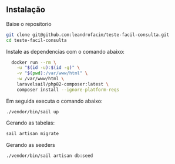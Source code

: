 
## Instalação

Baixe o repositorio

```bash
git clone git@github.com:leandrofacim/teste-facil-consulta.git
cd teste-facil-consulta
```

Instale as dependencias com o comando abaixo:

```bash
  docker run --rm \
    -u "$(id -u):$(id -g)" \
    -v "$(pwd):/var/www/html" \
    -w /var/www/html \
    laravelsail/php82-composer:latest \
    composer install --ignore-platform-reqs
```

Em seguida executa o comando abaixo:
```base
./vendor/bin/sail up 
```


Gerando as tabelas:

```bash
sail artisan migrate
```

Gerando as seeders
```bash
./vendor/bin/sail artisan db:seed
```
